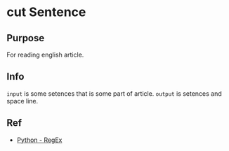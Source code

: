 # cut Sentence

## Purpose

For reading english article.

## Info

`input` is some setences that is some part of article.
`output` is setences and space line.

## Ref

- [Python - RegEx](http://stackoverflow.com/questions/25735644/python-regex-for-splitting-text-into-sentences-sentence-tokenizing)
